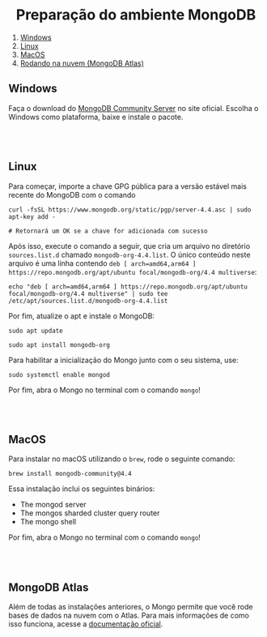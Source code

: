 <h1 align="center">Preparação do ambiente MongoDB</h1>

1. <a href="#windows">Windows</a>
2. <a href="#linux">Linux</a>
3. <a href="#mac">MacOS</a>
4. <a href="#atlas">Rodando na nuvem (MongoDB Atlas)</a>

<h2 id="windows">Windows</h2>

Faça o download do [MongoDB Community Server](https://www.mongodb.com/try/download/community) no site oficial. Escolha o Windows como plataforma, baixe e instale o pacote.

<br/>
<br/>
<h2 id="linux">Linux</h2>

Para começar, importe a chave GPG pública para a versão estável mais recente do MongoDB com o comando 

```
curl -fsSL https://www.mongodb.org/static/pgp/server-4.4.asc | sudo apt-key add -

# Retornará um OK se a chave for adicionada com sucesso
```

Após isso, execute o comando a seguir, que cria um arquivo no diretório `sources.list.d` chamado `mongodb-org-4.4.list`. O único conteúdo neste arquivo é uma linha contendo `deb [ arch=amd64,arm64 ] https://repo.mongodb.org/apt/ubuntu focal/mongodb-org/4.4 multiverse`:

```
echo "deb [ arch=amd64,arm64 ] https://repo.mongodb.org/apt/ubuntu focal/mongodb-org/4.4 multiverse" | sudo tee /etc/apt/sources.list.d/mongodb-org-4.4.list
```

Por fim, atualize o apt e instale o MongoDB:
```
sudo apt update

sudo apt install mongodb-org
```

Para habilitar a inicialização do Mongo junto com o seu sistema, use:

```
sudo systemctl enable mongod
```

Por fim, abra o Mongo no terminal com o comando `mongo`!

<br/>
<br/>
<h2 id="mac">MacOS</h2>

Para instalar no macOS utilizando o `brew`, rode o seguinte comando:

```
brew install mongodb-community@4.4
```

Essa instalação inclui os seguintes binários:

- The mongod server
- The mongos sharded cluster query router
- The mongo shell

Por fim, abra o Mongo no terminal com o comando `mongo`!

<br/>
<br/>
<h2 id="atlas">MongoDB Atlas</h2>

Além de todas as instalações anteriores, o Mongo permite que você rode bases de dados na nuvem com o Atlas. Para mais informações de como isso funciona, acesse a [documentação oficial](https://www.mongodb.com/cloud/atlas).
